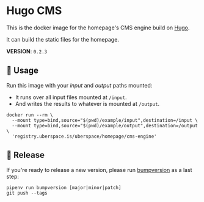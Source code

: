 # Hugo CMS

This is the docker image for the homepage's CMS engine build on [Hugo][].

It can build the static files for the homepage.

__VERSION__: `0.2.3`

## :children_crossing: Usage

Run this image with your _input_ and _output_ paths mounted:

- It runs over all input files mounted at `/input`.
- And writes the results to whatever is mounted at `/output`.

```shell
docker run --rm \
  --mount type=bind,source="$(pwd)/example/input",destination=/input \
  --mount type=bind,source="$(pwd)/example/output",destination=/output \
  'registry.uberspace.is/uberspace/homepage/cms-engine'
```

## :bookmark: Release

If you're ready to release a new version, please run [bumpversion][] as a last
step:

```shell
pipenv run bumpversion [major|minor|patch]
git push --tags
```

[Hugo]: https://gohugo.io
[bumpversion]: https://github.com/peritus/bumpversion
